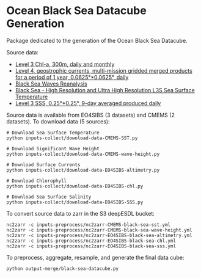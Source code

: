 # Ocean Black Sea Datacube Generation

Package dedicated to the generation of the Ocean Black Sea Datacube.

Source data:

- [Level 3 Chl-a, 300m, daily and monthly](http://www.eo4sibs.uliege.be/map/map.php?product=Ocean%20Colour%20(scale%20factor:%200.01)&is_netcdf=1)
- [Level 4, geostrophic currents, multi-mission gridded merged products for a period of 1 year, 0.0625°*0.0625°, daily](http://www.eo4sibs.uliege.be/map/map.php?product=Altimetry&is_netcdf=1) 
- [Black Sea Waves Reanalysis](https://resources.marine.copernicus.eu/product-detail/BLKSEA_MULTIYEAR_WAV_007_006/INFORMATION)
- [Black Sea - High Resolution and Ultra High Resolution L3S Sea Surface Temperature](https://resources.marine.copernicus.eu/product-detail/SST_BS_SST_L3S_NRT_OBSERVATIONS_010_013/INFORMATION)
- [Level 3 SSS, 0.25°*0.25°, 9-day averaged produced daily](http://www.eo4sibs.uliege.be/map/map.php?product=Sea%20Surface%20Salinity&is_netcdf=1)

Source data is available from EO4SIBS (3 datasets) and CMEMS (2 datasets). To download data (5 sources):

```
# Download Sea Surface Temperature
python inputs-collect/download-data-CMEMS-SST.py

# Download Significant Wave Height
python inputs-collect/download-data-CMEMS-wave-height.py

# Download Surface Currents
python inputs-collect/download-data-EO4SIBS-altimetry.py

# Download Chlorophyll
python inputs-collect/download-data-EO4SIBS-chl.py

# Download Sea Surface Salinity
python inputs-collect/download-data-EO4SIBS-SSS.py
```

To convert source data to zarr in the S3 deepESDL bucket:

```
nc2zarr -c inputs-preprocess/nc2zarr-CMEMS-black-sea-sst.yml
nc2zarr -c inputs-preprocess/nc2zarr-CMEMS-black-sea-wave-height.yml
nc2zarr -c inputs-preprocess/nc2zarr-EO4SIBS-black-sea-altimetry.yml
nc2zarr -c inputs-preprocess/nc2zarr-EO4SIBS-black-sea-chl.yml
nc2zarr -c inputs-preprocess/nc2zarr-EO4SIBS-black-sea-sss.yml
```

To preprocess, aggregate, resample, and generate the final data cube:

```
python output-merge/black-sea-datacube.py
```
